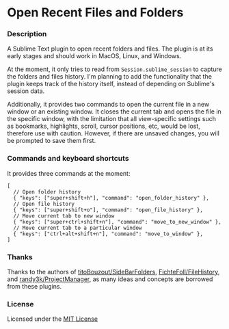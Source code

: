 # Open Recent Files and Folders

### Description

A Sublime Text plugin to open recent folders and files. The plugin is at its early stages and should work in MacOS, Linux, and Windows.

At the moment, it only tries to read from `Session.sublime_session` to capture the folders and files history. I'm planning to add the functionality that the plugin keeps track of the history itself, instead of depending on Sublime's session data.

Additionally, it provides two commands to open the current file in a new window or an existing window. It closes the current tab and opens the file in the specific window, with the limitation that all view-specific settings such as bookmarks, highlights, scroll, cursor positions, etc, would be lost, therefore use with caution. However, if there are unsaved changes, you will be prompted to save them first.

### Commands and keyboard shortcuts

It provides three commands at the moment:

```
[
  // Open folder history
  { "keys": ["super+shift+h"], "command": "open_folder_history" },
  // Open file history
  { "keys": ["super+shift+o"], "command": "open_file_history" },
  // Move current tab to new window
  { "keys": ["super+ctrl+shift+n"], "command": "move_to_new_window" },
  // Move current tab to a particular window
  { "keys": ["ctrl+alt+shift+n"], "command": "move_to_window" },
]
```

### Thanks

Thanks to the authors of [titoBouzout/SideBarFolders](https://github.com/titoBouzout/SideBarFolders), [FichteFoll/FileHistory](https://github.com/FichteFoll/FileHistory), and [randy3k/ProjectManager](https://github.com/randy3k/ProjectManager), as many ideas and concepts are borrowed from these plugins.

### License

Licensed under the [MIT License](http://www.opensource.org/licenses/mit-license.php)